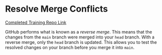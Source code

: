 # Resolve Merge Conflicts

[Completed Training Repo Link](https://github.com/SmileNP/skills-resolve-merge-conflicts)

GitHub performs what is known as a *reverse merge*. This means that the changes from the `main` branch were merged into your `head` branch. With a reverse merge, only the `head` branch is updated. This allows you to test the resolved changes on your branch before you merge it into `main`.